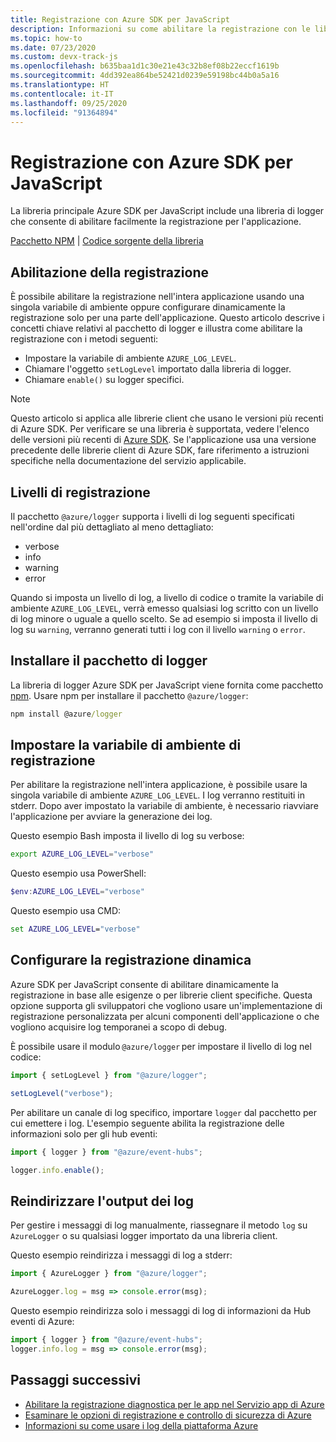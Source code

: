 ```yaml
---
title: Registrazione con Azure SDK per JavaScript
description: Informazioni su come abilitare la registrazione con le librerie client Azure SDK per JavaScript
ms.topic: how-to
ms.date: 07/23/2020
ms.custom: devx-track-js
ms.openlocfilehash: b635baa1d1c30e21e43c32b8ef08b22eccf1619b
ms.sourcegitcommit: 4dd392ea864be52421d0239e59198bc44b0a5a16
ms.translationtype: HT
ms.contentlocale: it-IT
ms.lasthandoff: 09/25/2020
ms.locfileid: "91364894"
---
```

# <a name="logging-with-the-azure-sdk-for-javascript"></a>Registrazione con Azure SDK per JavaScript

La libreria principale Azure SDK per JavaScript include una libreria di logger che consente di abilitare facilmente la registrazione per l'applicazione. 

[Pacchetto NPM](https://www.npmjs.com/package/@azure/logger) | [Codice sorgente della libreria](https://github.com/Azure/azure-sdk-for-js/tree/master/sdk/core/logger)

## <a name="enable-logging"></a>Abilitazione della registrazione

È possibile abilitare la registrazione nell'intera applicazione usando una singola variabile di ambiente oppure configurare dinamicamente la registrazione solo per una parte dell'applicazione. Questo articolo descrive i concetti chiave relativi al pacchetto di logger e illustra come abilitare la registrazione con i metodi seguenti:

- Impostare la variabile di ambiente `AZURE_LOG_LEVEL`.
- Chiamare l'oggetto `setLogLevel` importato dalla libreria di logger.
- Chiamare `enable()` su logger specifici.

> [!NOTE]
> Questo articolo si applica alle librerie client che usano le versioni più recenti di Azure SDK. Per verificare se una libreria è supportata, vedere l'elenco delle versioni più recenti di [Azure SDK](https://azure.github.io/azure-sdk/releases/latest/index.html#javascript). Se l'applicazione usa una versione precedente delle librerie client di Azure SDK, fare riferimento a istruzioni specifiche nella documentazione del servizio applicabile.

## <a name="log-levels"></a>Livelli di registrazione

Il pacchetto `@azure/logger` supporta i livelli di log seguenti specificati nell'ordine dal più dettagliato al meno dettagliato:

- verbose
- info
- warning
- error

Quando si imposta un livello di log, a livello di codice o tramite la variabile di ambiente `AZURE_LOG_LEVEL`, verrà emesso qualsiasi log scritto con un livello di log minore o uguale a quello scelto. Se ad esempio si imposta il livello di log su `warning`, verranno generati tutti i log con il livello `warning` o `error`.

## <a name="install-the-logger-package"></a>Installare il pacchetto di logger

La libreria di logger Azure SDK per JavaScript viene fornita come pacchetto [npm](https://www.npmjs.com/). Usare npm per installare il pacchetto `@azure/logger`:

```cmd
npm install @azure/logger
```

## <a name="set-the-logging-environment-variable"></a>Impostare la variabile di ambiente di registrazione

Per abilitare la registrazione nell'intera applicazione, è possibile usare la singola variabile di ambiente `AZURE_LOG_LEVEL`. I log verranno restituiti in stderr. Dopo aver impostato la variabile di ambiente, è necessario riavviare l'applicazione per avviare la generazione dei log.

Questo esempio Bash imposta il livello di log su verbose:

```bash
export AZURE_LOG_LEVEL="verbose"
```

Questo esempio usa PowerShell:

```powershell
$env:AZURE_LOG_LEVEL="verbose"
```

Questo esempio usa CMD:

```cmd
set AZURE_LOG_LEVEL="verbose"
```

## <a name="configure-dynamic-logging"></a>Configurare la registrazione dinamica

Azure SDK per JavaScript consente di abilitare dinamicamente la registrazione in base alle esigenze o per librerie client specifiche. Questa opzione supporta gli sviluppatori che vogliono usare un'implementazione di registrazione personalizzata per alcuni componenti dell'applicazione o che vogliono acquisire log temporanei a scopo di debug.

È possibile usare il modulo `@azure/logger` per impostare il livello di log nel codice:

```js
import { setLogLevel } from "@azure/logger";

setLogLevel("verbose");
```

Per abilitare un canale di log specifico, importare `logger` dal pacchetto per cui emettere i log. L'esempio seguente abilita la registrazione delle informazioni solo per gli hub eventi:

```js
import { logger } from "@azure/event-hubs";

logger.info.enable();
```

## <a name="redirect-log-output"></a>Reindirizzare l'output dei log

Per gestire i messaggi di log manualmente, riassegnare il metodo `log` su `AzureLogger` o su qualsiasi logger importato da una libreria client.

Questo esempio reindirizza i messaggi di log a stderr:

```js
import { AzureLogger } from "@azure/logger";

AzureLogger.log = msg => console.error(msg);
```

Questo esempio reindirizza solo i messaggi di log di informazioni da Hub eventi di Azure:

```js
import { logger } from "@azure/event-hubs";
logger.info.log = msg => console.error(msg);
```

## <a name="next-steps"></a>Passaggi successivi

- [Abilitare la registrazione diagnostica per le app nel Servizio app di Azure](/azure/app-service/troubleshoot-diagnostic-logs)
- [Esaminare le opzioni di registrazione e controllo di sicurezza di Azure](/azure/security/fundamentals/log-audit)
- [Informazioni su come usare i log della piattaforma Azure](/azure/azure-monitor/platform/platform-logs-overview)
